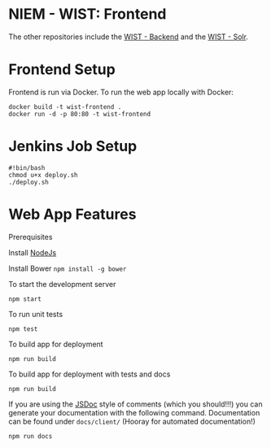 NIEM - WIST: Frontend
=====================


The other repositories include the [WIST - Backend](https://github.com/NIEMconnects/wist-backend) and the [WIST - Solr](https://github.com/NIEMconnects/wist-solr).

# Frontend Setup

Frontend is run via Docker. To run the web app locally with Docker:

```
docker build -t wist-frontend .
docker run -d -p 80:80 -t wist-frontend
```

# Jenkins Job Setup 

```
#!bin/bash
chmod u+x deploy.sh
./deploy.sh
```

# Web App Features

Prerequisites

Install [NodeJs](https://nodejs.org/)

Install Bower ```npm install -g bower```

To start the development server

```
npm start
```

To run unit tests

```
npm test
```

To build app for deployment

```
npm run build
```

To build app for deployment with tests and docs

```
npm run build
```

If you are using the [JSDoc](http://usejsdoc.org/) style of comments (which you should!!!) you can generate your documentation with the following command. Documentation can be found under `docs/client/` (Hooray  for automated documentation!)

```
npm run docs
```
